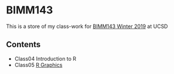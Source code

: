 # BIMM143

This is a store of my class-work for [BIMM143 Winter 2019](https://github.com/SeliceZ/BIMM143/edit/master/README.md) at UCSD

## Contents
- Class04 Introduction to R
- Class05 [R Graphics](https://github.com/SeliceZ/BIMM143/tree/master/class05)


